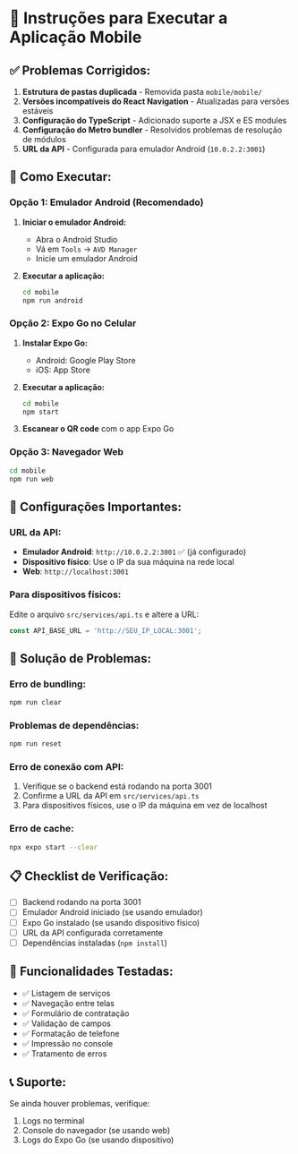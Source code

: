 # 🚀 Instruções para Executar a Aplicação Mobile

## ✅ **Problemas Corrigidos:**

1. **Estrutura de pastas duplicada** - Removida pasta `mobile/mobile/`
2. **Versões incompatíveis do React Navigation** - Atualizadas para versões estáveis
3. **Configuração do TypeScript** - Adicionado suporte a JSX e ES modules
4. **Configuração do Metro bundler** - Resolvidos problemas de resolução de módulos
5. **URL da API** - Configurada para emulador Android (`10.0.2.2:3001`)

## 📱 **Como Executar:**

### **Opção 1: Emulador Android (Recomendado)**

1. **Iniciar o emulador Android:**
   - Abra o Android Studio
   - Vá em `Tools` → `AVD Manager`
   - Inicie um emulador Android

2. **Executar a aplicação:**
   ```bash
   cd mobile
   npm run android
   ```

### **Opção 2: Expo Go no Celular**

1. **Instalar Expo Go:**
   - Android: Google Play Store
   - iOS: App Store

2. **Executar a aplicação:**
   ```bash
   cd mobile
   npm start
   ```

3. **Escanear o QR code** com o app Expo Go

### **Opção 3: Navegador Web**

```bash
cd mobile
npm run web
```

## 🔧 **Configurações Importantes:**

### **URL da API:**
- **Emulador Android**: `http://10.0.2.2:3001` ✅ (já configurado)
- **Dispositivo físico**: Use o IP da sua máquina na rede local
- **Web**: `http://localhost:3001`

### **Para dispositivos físicos:**
Edite o arquivo `src/services/api.ts` e altere a URL:
```typescript
const API_BASE_URL = 'http://SEU_IP_LOCAL:3001';
```

## 🐛 **Solução de Problemas:**

### **Erro de bundling:**
```bash
npm run clear
```

### **Problemas de dependências:**
```bash
npm run reset
```

### **Erro de conexão com API:**
1. Verifique se o backend está rodando na porta 3001
2. Confirme a URL da API em `src/services/api.ts`
3. Para dispositivos físicos, use o IP da máquina em vez de localhost

### **Erro de cache:**
```bash
npx expo start --clear
```

## 📋 **Checklist de Verificação:**

- [ ] Backend rodando na porta 3001
- [ ] Emulador Android iniciado (se usando emulador)
- [ ] Expo Go instalado (se usando dispositivo físico)
- [ ] URL da API configurada corretamente
- [ ] Dependências instaladas (`npm install`)

## 🎯 **Funcionalidades Testadas:**

- ✅ Listagem de serviços
- ✅ Navegação entre telas
- ✅ Formulário de contratação
- ✅ Validação de campos
- ✅ Formatação de telefone
- ✅ Impressão no console
- ✅ Tratamento de erros

## 📞 **Suporte:**

Se ainda houver problemas, verifique:
1. Logs no terminal
2. Console do navegador (se usando web)
3. Logs do Expo Go (se usando dispositivo) 